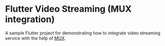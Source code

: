 # Flutter Video Streaming (MUX integration)

A sample Flutter project for demonstrating how to integrate video streaming service with the help of [MUX](https://mux.com).
